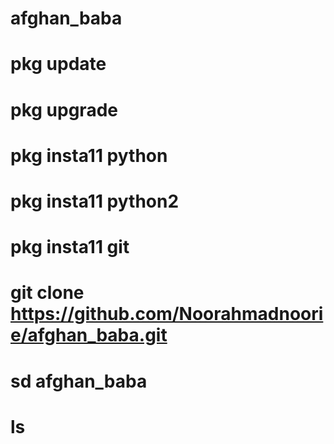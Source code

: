 # afghan_baba
# pkg update
# pkg upgrade
# pkg insta11 python
# pkg insta11 python2
# pkg insta11 git
# git clone https://github.com/Noorahmadnoorie/afghan_baba.git
# sd afghan_baba
# ls
